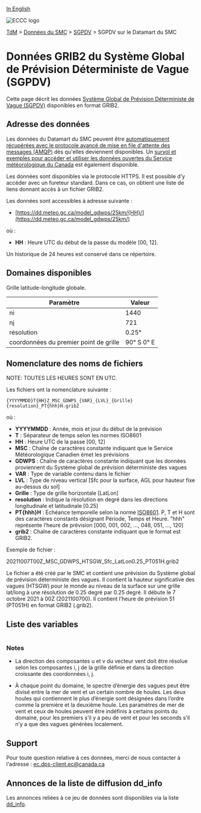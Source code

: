 [In English](readme_gdwps-datamart_en.md)

![ECCC logo](../../img_eccc-logo.png)

[TdM](../../readme_fr.md) > [Données du SMC](../readme_fr.md) > [SGPDV](readme_gdwps_fr.md) > SGPDV sur le Datamart du SMC

# Données GRIB2 du Système Global de Prévision Déterministe de Vague (SGPDV)

Cette page décrit les données [Système Global de Prévision Déterministe de Vague (SGPDV)](readme_gdwps_fr.md) disponibles en format GRIB2.

## Adresse des données 

Les données du Datamart du SMC peuvent être [automatiquement récupérées avec le protocole avancé de mise en file d'attente des messages (AMQP)](../../msc-datamart/amqp_fr.md) dès qu'elles deviennent disponibles. Un [survol et exemples pour accéder et utiliser les données ouvertes du Service météorologique du Canada](../../usage/readme_fr.md) est également disponible.

Les données sont disponibles via le protocole HTTPS. Il est possible d’y accéder avec un fureteur standard. Dans ce cas, on obtient une liste de liens donnant accès à un fichier GRIB2.

Les données sont accessibles à adresse suivante :

* [https://dd.meteo.gc.ca/model_gdwps/25km/{HH}/](https://dd.meteo.gc.ca/model_gdwps/25km/)

où :

* __HH__ : Heure UTC du début de la passe du modèle [00, 12].

Un historique de 24 heures est conservé dans ce répertoire.

## Domaines disponibles

Grille latitude-longitude globale.

| Paramètre | Valeur |
| ------ | ------ |
| ni | 1440 |
| nj | 721 | 
| résolution | 0.25° |
| coordonnées du premier point de grille | 90° S  0° E | 

## Nomenclature des noms de fichiers 

NOTE: TOUTES LES HEURES SONT EN UTC.

Les fichiers ont la nomenclature suivante :

`{YYYYMMDD}T{HH}Z_MSC_GDWPS_{VAR}_{LVL}_{Grille}{resolution}_PT{hhh}H.grib2`

où :

* __YYYYMMDD__ : Année, mois et jour du début de la prévision
* __T__ : Séparateur de temps selon les normes ISO8601
* __HH__ : Heure UTC de la passe [00, 12]
* __MSC__ : Chaîne de caractères constante indiquant que le Service Météorologique Canadien émet les prévisions
* __GDWPS__ : Chaîne de caractères constante indiquant que les données proviennent du Système global de prévision déterministe des vagues
* __VAR__ : Type de variable contenu dans le fichier
* __LVL__ : Type de niveau vertical [Sfc pour la surface, AGL pour hauteur fixe au-dessus du sol]
* __Grille__ : Type de grille horizontale [LatLon]
* __resolution__ : Indique la résolution en degré dans les directions longitudinale et latitudinale [0.25]
* __PT{hhh}H__ : Echéance temporelle selon la norme [ISO8601](https://en.wikipedia.org/wiki/ISO_8601). P, T et H sont des caractères constants désignant Période, Temps et Heure. "hhh" représente l’heure de prévision  [000, 001, 002, ..., 048, 051, ..., 120]
* __grib2__ : Chaîne de caractères constante indiquant que le format est GRIB2.

Exemple de fichier :

20211007T00Z_MSC_GDWPS_HTSGW_Sfc_LatLon0.25_PT051H.grib2

Le fichier a été créé par le SMC et contient une prévision du Système global de prévision déterministe des vagues. Il contient la hauteur significative des vagues (HTSGW) pour le monde au niveau de la surface sur une grille lat/long à une résolution de 0.25 degré par 0.25 degré. Il débute le 7 octobre 2021 à 00Z (2021100700). Il contient l’heure de prévision 51 (PT051H) en format GRIB2 (.grib2).

## Liste des variables

<table id="csv-table" class="display"></table>

<link href="https://cdn.jsdelivr.net/npm/simple-datatables@latest/dist/style.css" rel="stylesheet" type="text/css">
<script src="https://cdn.jsdelivr.net/npm/simple-datatables@latest"></script>
<script src="../../../js/variables_datatable.js" type="text/javascript"></script>
<script>
  loadTable("csv-table", "../../../assets/csv/GDWPS_fr.csv", "FR");
</script>

### Notes

* La direction des composantes u et v du vecteur vent doit être résolue selon les composantes i, j de la grille définie et dans la direction croissante des coordonnées i, j.

* À chaque point du domaine, le spectre d’énergie des vagues peut être divisé entre la mer de vent et un certain nombre de houles. Les deux houles qui contiennent le plus d’énergie sont désignées dans l’ordre comme la première et la deuxième houle. Les paramètres de mer de vent et ceux de houles peuvent être indéfinis à certains points du domaine, pour les premiers s’il y a peu de vent et pour les seconds s’il n’y a que des vagues générées localement.

## Support

Pour toute question relative à ces données, merci de nous contacter à l'adresse : [ec.dps-client.ec@canada.ca](mailto:ec.dps-client.ec@canada.ca)

## Annonces de la liste de diffusion dd_info 

Les annonces reliées à ce jeu de données sont disponibles via la liste [dd_info](https://comm.collab.science.gc.ca/mailman3/postorius/lists/dd_info.comm.collab.science.gc.ca/).




